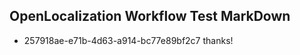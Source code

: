 ## OpenLocalization Workflow Test MarkDown
* 257918ae-e71b-4d63-a914-bc77e89bf2c7 thanks!

<!--HONumber=Jul16_HO5-->



